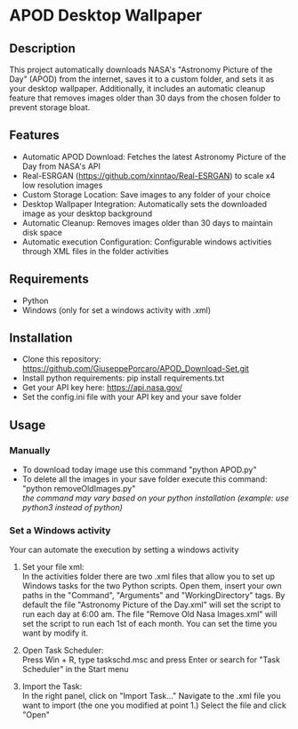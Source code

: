 # APOD Desktop Wallpaper
## Description
This project automatically downloads NASA's "Astronomy Picture of the Day" (APOD) from the internet, saves it to a custom folder, and sets it as your desktop wallpaper. Additionally, it includes an automatic cleanup feature that removes images older than 30 days from the chosen folder to prevent storage bloat.
## Features
- Automatic APOD Download: Fetches the latest Astronomy Picture of the Day from NASA's API
- Real-ESRGAN (https://github.com/xinntao/Real-ESRGAN) to scale x4 low resolution images
- Custom Storage Location: Save images to any folder of your choice
- Desktop Wallpaper Integration: Automatically sets the downloaded image as your desktop background
- Automatic Cleanup: Removes images older than 30 days to maintain disk space
- Automatic execution Configuration: Configurable windows activities through XML files in the folder activities
## Requirements
- Python
- Windows (only for set a windows activity with .xml)
## Installation
- Clone this repository: https://github.com/GiuseppePorcaro/APOD_Download-Set.git
- Install python requirements: pip install requirements.txt
- Get your API key here: https://api.nasa.gov/
- Set the config.ini file with your API key and your save folder
## Usage
### Manually
  - To download today image use this command "python APOD.py"
  - To delete all the images in your save folder execute this command: "python removeOldImages.py"
   <br> *the command may vary based on your python installation (example: use python3 instead of python)*
### Set a Windows activity
  Your can automate the execution by setting a windows activity
  1. Set your file xml: <br>
    In the activities folder there are two .xml files that allow you to set up Windows tasks for the two Python scripts. Open them, insert your own paths in the "Command", "Arguments" and "WorkingDirectory" tags. By default the file "Astronomy Picture of the Day.xml" will set the script to run each day at 6:00 am. The file "Remove Old Nasa Images.xml" will set the script to run each 1st of each month. You can set the time you want by modify it.  
  2. Open Task Scheduler: <br>
    Press Win + R, type taskschd.msc and press Enter or search for "Task Scheduler" in the Start menu

  3. Import the Task:<br>
    In the right panel, click on "Import Task..."
    Navigate to the .xml file you want to import (the one you modified at point 1.)
    Select the file and click "Open"

